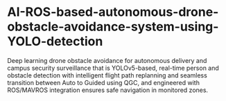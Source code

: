 # AI-ROS-based-autonomous-drone-obstacle-avoidance-system-using-YOLO-detection
 Deep learning drone obstacle avoidance for autonomous delivery and campus security surveillance that is YOLOv5-based, real-time person and obstacle detection with intelligent flight path replanning and seamless transition between Auto to Guided using QGC, and engineered with ROS/MAVROS integration ensures safe navigation in monitored zones.
